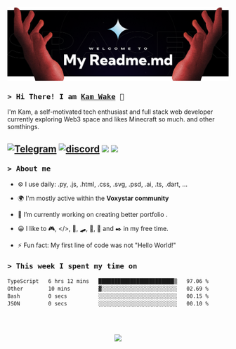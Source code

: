 ![header image](header.png)

### <samp>&gt; Hi There! I am [Kam Wake](https://github.com/sekiro-dev) 👋</samp>
I'm Kam, a self-motivated tech enthusiast and full stack web developer currently exploring Web3 space and likes Minecraft so much. and other somthings.


[![Telegram](https://img.shields.io/badge/telegram-%2320232a.svg?style=for-the-badge&logo=telegram&logoColor=white?url=https://t.me/nibori_me)](https://t.me/nibori_me) 
[![discord](https://img.shields.io/badge/discord-%2320232a.svg?style=for-the-badge&logo=discord&logoColor=white?url=https://discordapp.com/users/828847306173972501)](https://discordapp.com/users/828847306173972501) 
![](https://komarev.com/ghpvc/?username=sekiro-dev&color=brightgreen&label=PROFILE+VIEWS&style=for-the-badge)
![](https://img.shields.io/badge/dynamic/json?logo=github&label=GitHub%20Stars&style=for-the-badge&query=%24.stars&url=https://api.github-star-counter.workers.dev/user/sekiro-dev)
---

### <samp>&gt; About me</samp>

- ⚙️ I use daily: .py, .js, .html, .css, .svg, .psd, .ai, .ts, .dart, ...
  
- 🌍 I'm mostly active within the **Voxystar community**
- 🔭 I’m currently working on creating better portfolio .
- 😀 I like to 🎮, </>, 📖, 🛹, 🎸, 🍪 and ✒️ in my free time.
- ⚡ Fun fact: My first line of code was not "Hello World!"

### <samp>&gt; This week I spent my time on</samp>
<!--START_SECTION:waka-->

```txt
TypeScript   6 hrs 12 mins   ████████████████████████▒   97.06 %
Other        10 mins         ▓░░░░░░░░░░░░░░░░░░░░░░░░   02.69 %
Bash         0 secs          ░░░░░░░░░░░░░░░░░░░░░░░░░   00.15 %
JSON         0 secs          ░░░░░░░░░░░░░░░░░░░░░░░░░   00.10 %
```

<!--END_SECTION:waka-->

<br><br>

<div align="center">
  <img src="https://raw.githubusercontent.com/innng/innng/master/assets/kyubey.gif" height="40" />
</div>
